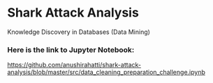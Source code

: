 # Shark Attack Analysis
Knowledge Discovery in Databases (Data Mining)

### Here is the link to Jupyter Notebook:
https://github.com/anushirahatti/shark-attack-analysis/blob/master/src/data_cleaning_preparation_challenge.ipynb
